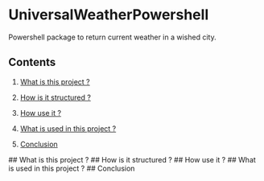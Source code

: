 # UniversalWeatherPowershell

Powershell package to return current weather in a wished city.

## Contents

1. [What is this project ?](#presentation)

2. [How is it structured ?](#structure)

3. [How use it ?](#how_use)

4. [What is used in this project ?](#what_used)

5. [Conclusion](#conclusion)

<a name="presentation"/>
## What is this project ?
  
<a name="structure"/>  
## How is it structured ?

<a name="how_use"/>
## How use it ?

<a name="what_used"/>
## What is used in this project ?

<a name="conclusion"/>
## Conclusion
